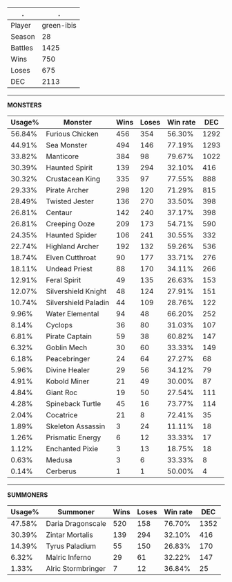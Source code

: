 .|.
|-|-
Player|green-ibis
Season|28
Battles|1425
Wins|750
Loses|675
DEC|2113

---
**MONSTERS**

Usage%|Monster|Wins|Loses|Win rate|DEC|
-|-|-|-|-|-|
56.84%|Furious Chicken|456|354|56.30%|1292|
44.91%|Sea Monster|494|146|77.19%|1293|
33.82%|Manticore|384|98|79.67%|1022|
30.39%|Haunted Spirit|139|294|32.10%|416|
30.32%|Crustacean King|335|97|77.55%|888|
29.33%|Pirate Archer|298|120|71.29%|815|
28.49%|Twisted Jester|136|270|33.50%|398|
26.81%|Centaur|142|240|37.17%|398|
26.81%|Creeping Ooze|209|173|54.71%|590|
24.35%|Haunted Spider|106|241|30.55%|332|
22.74%|Highland Archer|192|132|59.26%|536|
18.74%|Elven Cutthroat|90|177|33.71%|276|
18.11%|Undead Priest|88|170|34.11%|266|
12.91%|Feral Spirit|49|135|26.63%|153|
12.07%|Silvershield Knight|48|124|27.91%|151|
10.74%|Silvershield Paladin|44|109|28.76%|122|
9.96%|Water Elemental|94|48|66.20%|252|
8.14%|Cyclops|36|80|31.03%|107|
6.81%|Pirate Captain|59|38|60.82%|147|
6.32%|Goblin Mech|30|60|33.33%|149|
6.18%|Peacebringer|24|64|27.27%|68|
5.96%|Divine Healer|29|56|34.12%|79|
4.91%|Kobold Miner|21|49|30.00%|87|
4.84%|Giant Roc|19|50|27.54%|111|
4.28%|Spineback Turtle|45|16|73.77%|114|
2.04%|Cocatrice|21|8|72.41%|35|
1.89%|Skeleton Assassin|3|24|11.11%|18|
1.26%|Prismatic Energy|6|12|33.33%|17|
1.12%|Enchanted Pixie|3|13|18.75%|18|
0.63%|Medusa|3|6|33.33%|8|
0.14%|Cerberus|1|1|50.00%|4|

---
**SUMMONERS**

Usage%|Summoner|Wins|Loses|Win rate|DEC|
-|-|-|-|-|-|
47.58%|Daria Dragonscale|520|158|76.70%|1352|
30.39%|Zintar Mortalis|139|294|32.10%|416|
14.39%|Tyrus Paladium|55|150|26.83%|170|
6.32%|Malric Inferno|29|61|32.22%|147|
1.33%|Alric Stormbringer|7|12|36.84%|25|
